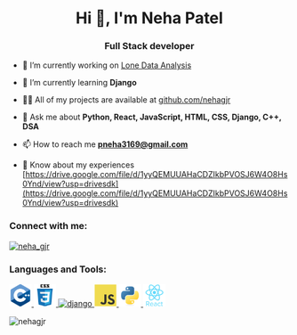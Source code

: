 <h1 align="center">Hi 👋, I'm Neha Patel</h1>
<h3 align="center">Full Stack developer</h3>

- 🔭 I’m currently working on [Lone Data Analysis](https://github.com/nehagjr/Python-loan_project)

- 🌱 I’m currently learning **Django**

- 👨‍💻 All of my projects are available at [github.com/nehagjr](github.com/nehagjr)

- 💬 Ask me about **Python, React, JavaScript, HTML, CSS, Django, C++, DSA**

- 📫 How to reach me **pneha3169@gmail.com**

- 📄 Know about my experiences [https://drive.google.com/file/d/1yyQEMUUAHaCDZIkbPVOSJ6W4O8Hs0Ynd/view?usp=drivesdk](https://drive.google.com/file/d/1yyQEMUUAHaCDZIkbPVOSJ6W4O8Hs0Ynd/view?usp=drivesdk)

<h3 align="left">Connect with me:</h3>
<p align="left">
<a href="https://instagram.com/neha_gjr" target="blank"><img align="center" src="https://raw.githubusercontent.com/rahuldkjain/github-profile-readme-generator/master/src/images/icons/Social/instagram.svg" alt="neha_gjr" height="30" width="40" /></a>
</p>

<h3 align="left">Languages and Tools:</h3>
<p align="left"> <a href="https://www.w3schools.com/cpp/" target="_blank" rel="noreferrer"> <img src="https://raw.githubusercontent.com/devicons/devicon/master/icons/cplusplus/cplusplus-original.svg" alt="cplusplus" width="40" height="40"/> </a> <a href="https://www.w3schools.com/css/" target="_blank" rel="noreferrer"> <img src="https://raw.githubusercontent.com/devicons/devicon/master/icons/css3/css3-original-wordmark.svg" alt="css3" width="40" height="40"/> </a> <a href="https://www.djangoproject.com/" target="_blank" rel="noreferrer"> <img src="https://cdn.worldvectorlogo.com/logos/django.svg" alt="django" width="40" height="40"/> </a> <a href="https://developer.mozilla.org/en-US/docs/Web/JavaScript" target="_blank" rel="noreferrer"> <img src="https://raw.githubusercontent.com/devicons/devicon/master/icons/javascript/javascript-original.svg" alt="javascript" width="40" height="40"/> </a> <a href="https://www.python.org" target="_blank" rel="noreferrer"> <img src="https://raw.githubusercontent.com/devicons/devicon/master/icons/python/python-original.svg" alt="python" width="40" height="40"/> </a> <a href="https://reactjs.org/" target="_blank" rel="noreferrer"> <img src="https://raw.githubusercontent.com/devicons/devicon/master/icons/react/react-original-wordmark.svg" alt="react" width="40" height="40"/> </a> </p>

<p><img align="center" src="https://github-readme-stats.vercel.app/api/top-langs?username=nehagjr&show_icons=true&locale=en&layout=compact" alt="nehagjr" /></p>
